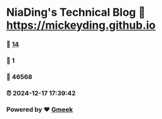 # NiaDing's Technical Blog  :link: https://mickeyding.github.io 
### :page_facing_up: [14](https://mickeyding.github.io/tag.html) 
### :speech_balloon: 1 
### :hibiscus: 46568 
### :alarm_clock: 2024-12-17 17:39:42 
### Powered by :heart: [Gmeek](https://github.com/Meekdai/Gmeek)
